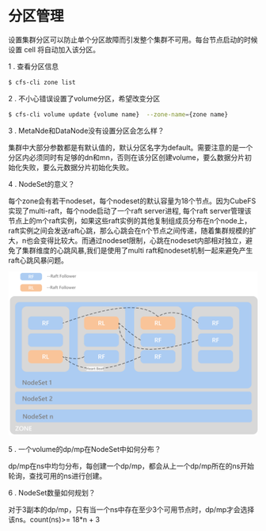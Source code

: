# 分区管理

设置集群分区可以防止单个分区故障而引发整个集群不可用。每台节点启动的时候设置
cell 将自动加入该分区。

1 .  查看分区信息

``` bash
$ cfs-cli zone list
```

2 .  不小心错误设置了volume分区，希望改变分区

``` bash
$ cfs-cli volume update {volume name}  --zone-name={zone name}
```

3 .  MetaNde和DataNode没有设置分区会怎么样？

集群中大部分参数都是有默认值的，默认分区名字为default。需要注意的是一个分区内必须同时有足够的dn和mn，否则在该分区创建volume，要么数据分片初始化失败，要么元数据分片初始化失败。

4 .  NodeSet的意义？

每个zone会有若干nodeset，每个nodeset的默认容量为18个节点。因为CubeFS实现了multi-raft，每个node启动了一个raft
server进程, 每个raft
server管理该节点上的m个raft实例，如果这些raft实例的其他复制组成员分布在n个node上，raft实例之间会发送raft心跳，那么心跳会在n个节点之间传递，随着集群规模的扩大，n也会变得比较大。而通过nodeset限制，心跳在nodeset内部相对独立，避免了集群维度的心跳风暴,我们是使用了multi
raft和nodeset机制一起来避免产生raft心跳风暴问题。

![nodeset](../pic/nodeset.png)

5 .  一个volume的dp/mp在NodeSet中如何分布？

dp/mp在ns中均匀分布，每创建一个dp/mp，都会从上一个dp/mp所在的ns开始轮询，查找可用的ns进行创建。

6 .  NodeSet数量如何规划？

对于3副本的dp/mp，只有当一个ns中存在至少3个可用节点时，dp/mp才会选择该ns。count(ns)>= 18\*n + 3